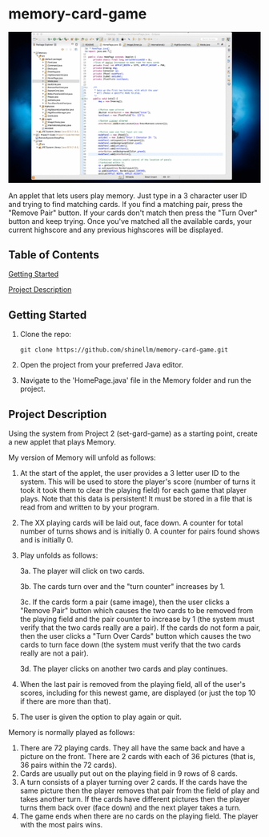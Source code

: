 # memory-card-game

![](CSC-Project-3.gif)

An applet that lets users play memory. Just type in a 3 character user ID and trying to find matching cards. If you find a matching pair, press the "Remove Pair" button. If your cards don't match then press the "Turn Over" button and keep trying. Once you've matched all the available cards, your current highscore and any previous highscores will be displayed.


## Table of Contents  
[Getting Started](#getting-started)

[Project Description](#project-description)


## Getting Started

1.  Clone the repo:

        git clone https://github.com/shinellm/memory-card-game.git

2.  Open the project from your preferred Java editor.

3.  Navigate to the 'HomePage.java' file in the Memory folder and run the project.


## Project Description

Using the system from Project 2 (set-gard-game) as a starting point, create a new applet that plays Memory.

My version of Memory will unfold as follows:

1. At the start of the applet, the user provides a 3 letter user ID to the system. This will be used to store 
the player's score (number of turns it took it took them to clear the playing field) for each game that player plays. 
Note that this data is persistent! It must be stored in a file that is read from and written to by your program.
2. The XX playing cards will be laid out, face down. A counter for total number of turns shows	and is initially 0. 
A counter for pairs found shows and is initially 0.
3. Play unfolds as follows:

    3a. The player will click on two cards.
    
    3b. The cards turn over and the "turn counter" increases by 1.
    
    3c. If the cards form a pair (same image), then the user clicks a "Remove Pair" button which causes the two cards 
    to be removed from the playing field and the pair counter to increase by 1 (the system must verify that the two cards 
    really are a pair). If the cards do not form a pair, then the user clicks a "Turn Over Cards" button which causes the 
    two cards to turn face down (the system must verify that the two cards really are not a pair).
    
    3d. The player clicks on another two cards and play continues.
4. When the last pair is removed from the playing field, all of the user's scores, including for this newest game, are displayed (or just the top 10 if there are more than that).
5. The user is given the option to play again or quit.

Memory is normally played as follows:

1. There are 72 playing cards. They all have the same back and have a picture on the front. There are 2 cards 
with each of 36 pictures (that is, 36 pairs within the 72 cards).
2. Cards are usually put out on the playing field in 9 rows of 8 cards.
3. A turn consists of a player turning over 2 cards. If the cards have the same picture then the player removes 
that pair from the field of play and takes another turn. If the cards have different pictures then the player 
turns them back over (face down) and the next player takes a turn.
4. The game ends when there are no cards on the playing field. The player with the most pairs wins.

